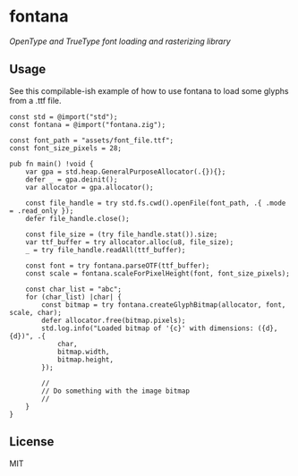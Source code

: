 # fontana

*OpenType and TrueType font loading and rasterizing library*

## Usage

See this compilable-ish example of how to use fontana to load some glyphs from a .ttf file.

    const std = @import("std");
    const fontana = @import("fontana.zig");

    const font_path = "assets/font_file.ttf";
    const font_size_pixels = 28;

    pub fn main() !void {
        var gpa = std.heap.GeneralPurposeAllocator(.{}){};
        defer _ = gpa.deinit();
        var allocator = gpa.allocator();

        const file_handle = try std.fs.cwd().openFile(font_path, .{ .mode = .read_only });
        defer file_handle.close();

        const file_size = (try file_handle.stat()).size;
        var ttf_buffer = try allocator.alloc(u8, file_size);
        _ = try file_handle.readAll(ttf_buffer);

        const font = try fontana.parseOTF(ttf_buffer);
        const scale = fontana.scaleForPixelHeight(font, font_size_pixels);

        const char_list = "abc";
        for (char_list) |char| {
            const bitmap = try fontana.createGlyphBitmap(allocator, font, scale, char);
            defer allocator.free(bitmap.pixels);
            std.log.info("Loaded bitmap of '{c}' with dimensions: ({d}, {d})", .{
                char,
                bitmap.width,
                bitmap.height,
            });

            //
            // Do something with the image bitmap
            //
        }
    }

## License

MIT